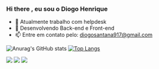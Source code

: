 ### Hi there , eu sou o Diogo Henrique

- 🔭 Atualmente trabalho com helpdesk
- 🌱 Desenvolvendo Back-end e Front-end
- 📫 Entre em contato pelo: diogosantana917@gmail.com

![Anurag's GitHub stats](https://github-readme-stats.vercel.app/api?username=xdiogohenrique&show_icons=true&theme=transparent)  [![Top Langs](https://github-readme-stats.vercel.app/api/top-langs/?username=xdiogohenrique&layout=compact)](https://github.com/anuraghazra/github-readme-stats)

<div>
  
  <a href="https://instagram.com/xdiogo.henrique" target="_blank"><img src="https://img.shields.io/badge/-Instagram-%23E4405F?style=for-the- badge&logo=instagram&logoColor=white" target="_blank"></a>
<a href="https://discord.gg/xdiogo.henrique" target="_blank"><img src="https://img.shields.io/badge/Discord-7289DA?style=for-the-badge&logo= discord&logoColor=white" target="_blank"></a>
  <a href = "mailto:diogosantana917@gmail.com"><img src="https://img.shields.io/badge/-Gmail-%23333?style=for-the-badge&logo=gmail&logoColor=white" alvo ="_blank"></a>
  
</div>
